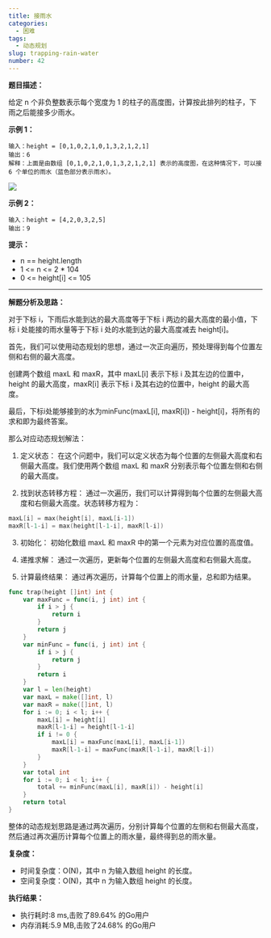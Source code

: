 ```yaml
---
title: 接雨水
categories:
  - 困难
tags:
  - 动态规划
slug: trapping-rain-water
number: 42
---
```


**题目描述：**

给定 n 个非负整数表示每个宽度为 1 的柱子的高度图，计算按此排列的柱子，下雨之后能接多少雨水。

**示例 1：**
```
输入：height = [0,1,0,2,1,0,1,3,2,1,2,1]
输出：6
解释：上面是由数组 [0,1,0,2,1,0,1,3,2,1,2,1] 表示的高度图，在这种情况下，可以接 6 个单位的雨水（蓝色部分表示雨水）。 
```
![](/img/leetcode/42接雨水/rainwatertrap.png)


**示例 2：**
```
输入：height = [4,2,0,3,2,5]
输出：9
```

**提示：**
- n == height.length 
- 1 <= n <= 2 * 104 
- 0 <= height[i] <= 105

---
**解题分析及思路：**

对于下标 i，下雨后水能到达的最大高度等于下标 i 两边的最大高度的最小值，下标 i 处能接的雨水量等于下标 i 处的水能到达的最大高度减去 height[i]。

首先，我们可以使用动态规划的思想，通过一次正向遍历，预处理得到每个位置左侧和右侧的最大高度。

创建两个数组 maxL 和 maxR，其中 maxL[i] 表示下标 i 及其左边的位置中，height 的最大高度，maxR[i] 表示下标 i 及其右边的位置中，height 的最大高度。

最后，下标i处能够接到的水为minFunc(maxL[i], maxR[i]) - height[i]，将所有的求和即为最终答案。

那么对应动态规划解法：

1. 定义状态： 在这个问题中，我们可以定义状态为每个位置的左侧最大高度和右侧最大高度。我们使用两个数组 maxL 和 maxR 分别表示每个位置左侧和右侧的最大高度。

2. 找到状态转移方程： 通过一次遍历，我们可以计算得到每个位置的左侧最大高度和右侧最大高度。状态转移方程为：
```go
maxL[i] = max(height[i], maxL[i-1])
maxR[l-1-i] = max(height[l-1-i], maxR[l-i])
```
3. 初始化： 初始化数组 maxL 和 maxR 中的第一个元素为对应位置的高度值。

4. 递推求解： 通过一次遍历，更新每个位置的左侧最大高度和右侧最大高度。

5. 计算最终结果： 通过再次遍历，计算每个位置上的雨水量，总和即为结果。

```go
func trap(height []int) int {
	var maxFunc = func(i, j int) int {
		if i > j {
			return i
		}
		return j
	}
	var minFunc = func(i, j int) int {
		if i > j {
			return j
		}
		return i
	}
	var l = len(height)
	var maxL = make([]int, l)
	var maxR = make([]int, l)
	for i := 0; i < l; i++ {
		maxL[i] = height[i]
		maxR[l-1-i] = height[l-1-i]
		if i != 0 {
			maxL[i] = maxFunc(maxL[i], maxL[i-1])
			maxR[l-1-i] = maxFunc(maxR[l-1-i], maxR[l-i])
		}
	}
	var total int
	for i := 0; i < l; i++ {
		total += minFunc(maxL[i], maxR[i]) - height[i]
	}
	return total
}
```

整体的动态规划思路是通过两次遍历，分别计算每个位置的左侧和右侧最大高度，然后通过再次遍历计算每个位置上的雨水量，最终得到总的雨水量。

**复杂度：**

- 时间复杂度：O(N)，其中 n 为输入数组 height 的长度。
- 空间复杂度：O(N)，其中 n 为输入数组 height 的长度。

**执行结果：**

- 执行耗时:8 ms,击败了89.64% 的Go用户
- 内存消耗:5.9 MB,击败了24.68% 的Go用户
